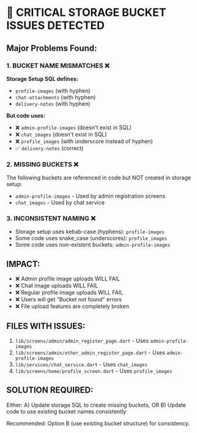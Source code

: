 # 🚨 CRITICAL STORAGE BUCKET ISSUES DETECTED

## Major Problems Found:

### 1. **BUCKET NAME MISMATCHES** ❌

**Storage Setup SQL defines:**
- `profile-images` (with hyphen)
- `chat-attachments` (with hyphen)
- `delivery-notes` (with hyphen)

**But code uses:**
- ❌ `admin-profile-images` (doesn't exist in SQL)
- ❌ `chat_images` (doesn't exist in SQL) 
- ❌ `profile_images` (with underscore instead of hyphen)
- ✅ `delivery-notes` (correct)

### 2. **MISSING BUCKETS** ❌
The following buckets are referenced in code but NOT created in storage setup:
- `admin-profile-images` - Used by admin registration screens
- `chat_images` - Used by chat service

### 3. **INCONSISTENT NAMING** ❌
- Storage setup uses kebab-case (hyphens): `profile-images`
- Some code uses snake_case (underscores): `profile_images`
- Some code uses non-existent buckets: `admin-profile-images`

## IMPACT:
- ❌ Admin profile image uploads WILL FAIL
- ❌ Chat image uploads WILL FAIL  
- ❌ Regular profile image uploads WILL FAIL
- ❌ Users will get "Bucket not found" errors
- ❌ File upload features are completely broken

## FILES WITH ISSUES:
1. `lib/screens/admin/admin_register_page.dart` - Uses `admin-profile-images`
2. `lib/screens/admin/other_admin_register_page.dart` - Uses `admin-profile-images`  
3. `lib/services/chat_service.dart` - Uses `chat_images`
4. `lib/screens/home/profile_screen.dart` - Uses `profile_images`

## SOLUTION REQUIRED:
Either:
A) Update storage SQL to create missing buckets, OR
B) Update code to use existing bucket names consistently

Recommended: Option B (use existing bucket structure) for consistency.

